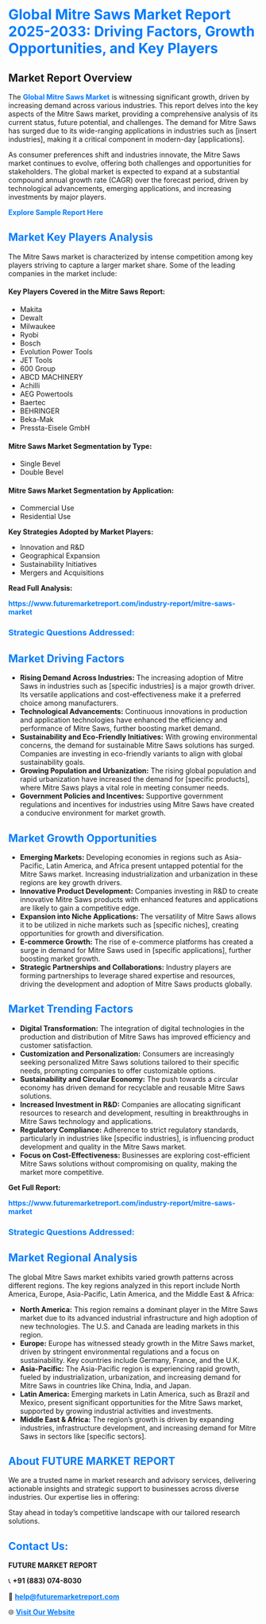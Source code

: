 <h1 style="color: #007BFF;">Global Mitre Saws Market Report 2025-2033: Driving Factors, Growth Opportunities, and Key Players</h1>

<section id="overview">
<h2>Market Report Overview</h2>
<p>The <a href="https://www.futuremarketreport.com/industry-report/mitre-saws-market" style="color: #007BFF; text-decoration: none;"><strong>Global Mitre Saws Market</strong></a> is witnessing significant growth, driven by increasing demand across various industries. This report delves into the key aspects of the Mitre Saws market, providing a comprehensive analysis of its current status, future potential, and challenges. The demand for Mitre Saws has surged due to its wide-ranging applications in industries such as [insert industries], making it a critical component in modern-day [applications].</p>
<p>As consumer preferences shift and industries innovate, the Mitre Saws market continues to evolve, offering both challenges and opportunities for stakeholders. The global market is expected to expand at a substantial compound annual growth rate (CAGR) over the forecast period, driven by technological advancements, emerging applications, and increasing investments by major players.</p>
</section>

<section id="overview">
<p><a href="https://www.futuremarketreport.com/request-sample/reportId=42738" style="color: #007BFF; text-decoration: none;"><strong>Explore Sample Report Here</strong></a></p>
</section>

<section id="key-players">
<h2 style="color: #007BFF;">Market Key Players Analysis</h2>
<p>The Mitre Saws market is characterized by intense competition among key players striving to capture a larger market share. Some of the leading companies in the market include:</p>
<h4>Key Players Covered in the Mitre Saws Report:</h4>
<ul><li>Makita</li><li>Dewalt</li><li>Milwaukee</li><li>Ryobi</li><li>Bosch</li><li>Evolution Power Tools</li><li>JET Tools</li><li>600 Group</li><li>ABCD MACHINERY</li><li>Achilli</li><li>AEG Powertools</li><li>Baertec</li><li>BEHRINGER</li><li>Beka-Mak</li><li>Pressta-Eisele GmbH</li></ul>
<h4>Mitre Saws Market Segmentation by Type:</h4>
<ul><li>Single Bevel</li><li>Double Bevel</li></ul>

<h4>Mitre Saws Market Segmentation by Application:</h4>
<ul><li>Commercial Use</li><li>Residential Use</li></ul>
<p><strong>Key Strategies Adopted by Market Players:</strong></p>
<ul>
<li>Innovation and R&D</li>
<li>Geographical Expansion</li>
<li>Sustainability Initiatives</li>
<li>Mergers and Acquisitions</li>
</ul>
</section>

<section>
<p><strong>Read Full Analysis: </strong></p><a href="https://www.futuremarketreport.com/industry-report/mitre-saws-market" style="color: #007BFF; text-decoration: none;"><strong>https://www.futuremarketreport.com/industry-report/mitre-saws-market</strong></a>
<h3 style="color: #007BFF;">Strategic Questions Addressed:</h3>
</section>

<section id="driving-factors">
<h2 style="color: #007BFF;">Market Driving Factors</h2>
<ul>
<li><strong>Rising Demand Across Industries:</strong> The increasing adoption of Mitre Saws in industries such as [specific industries] is a major growth driver. Its versatile applications and cost-effectiveness make it a preferred choice among manufacturers.</li>
<li><strong>Technological Advancements:</strong> Continuous innovations in production and application technologies have enhanced the efficiency and performance of Mitre Saws, further boosting market demand.</li>
<li><strong>Sustainability and Eco-Friendly Initiatives:</strong> With growing environmental concerns, the demand for sustainable Mitre Saws solutions has surged. Companies are investing in eco-friendly variants to align with global sustainability goals.</li>
<li><strong>Growing Population and Urbanization:</strong> The rising global population and rapid urbanization have increased the demand for [specific products], where Mitre Saws plays a vital role in meeting consumer needs.</li>
<li><strong>Government Policies and Incentives:</strong> Supportive government regulations and incentives for industries using Mitre Saws have created a conducive environment for market growth.</li>
</ul>
</section>

<section id="growth-opportunities">
<h2 style="color: #007BFF;">Market Growth Opportunities</h2>
<ul>
<li><strong>Emerging Markets:</strong> Developing economies in regions such as Asia-Pacific, Latin America, and Africa present untapped potential for the Mitre Saws market. Increasing industrialization and urbanization in these regions are key growth drivers.</li>
<li><strong>Innovative Product Development:</strong> Companies investing in R&D to create innovative Mitre Saws products with enhanced features and applications are likely to gain a competitive edge.</li>
<li><strong>Expansion into Niche Applications:</strong> The versatility of Mitre Saws allows it to be utilized in niche markets such as [specific niches], creating opportunities for growth and diversification.</li>
<li><strong>E-commerce Growth:</strong> The rise of e-commerce platforms has created a surge in demand for Mitre Saws used in [specific applications], further boosting market growth.</li>
<li><strong>Strategic Partnerships and Collaborations:</strong> Industry players are forming partnerships to leverage shared expertise and resources, driving the development and adoption of Mitre Saws products globally.</li>
</ul>
</section>

<section id="trending-factors">
<h2 style="color: #007BFF;">Market Trending Factors</h2>
<ul>
<li><strong>Digital Transformation:</strong> The integration of digital technologies in the production and distribution of Mitre Saws has improved efficiency and customer satisfaction.</li>
<li><strong>Customization and Personalization:</strong> Consumers are increasingly seeking personalized Mitre Saws solutions tailored to their specific needs, prompting companies to offer customizable options.</li>
<li><strong>Sustainability and Circular Economy:</strong> The push towards a circular economy has driven demand for recyclable and reusable Mitre Saws solutions.</li>
<li><strong>Increased Investment in R&D:</strong> Companies are allocating significant resources to research and development, resulting in breakthroughs in Mitre Saws technology and applications.</li>
<li><strong>Regulatory Compliance:</strong> Adherence to strict regulatory standards, particularly in industries like [specific industries], is influencing product development and quality in the Mitre Saws market.</li>
<li><strong>Focus on Cost-Effectiveness:</strong> Businesses are exploring cost-efficient Mitre Saws solutions without compromising on quality, making the market more competitive.</li>
</ul>
</section>

<section>
<p><strong>Get Full Report: </strong></p><a href="https://www.futuremarketreport.com/industry-report/mitre-saws-market" style="color: #007BFF; text-decoration: none;"><strong>https://www.futuremarketreport.com/industry-report/mitre-saws-market</strong></a>
<h3 style="color: #007BFF;">Strategic Questions Addressed:</h3>
</section>


<section id="regional-analysis">
<h2 style="color: #007BFF;">Market Regional Analysis</h2>
<p>The global Mitre Saws market exhibits varied growth patterns across different regions. The key regions analyzed in this report include North America, Europe, Asia-Pacific, Latin America, and the Middle East & Africa:</p>
<ul>
<li><strong>North America:</strong> This region remains a dominant player in the Mitre Saws market due to its advanced industrial infrastructure and high adoption of new technologies. The U.S. and Canada are leading markets in this region.</li>
<li><strong>Europe:</strong> Europe has witnessed steady growth in the Mitre Saws market, driven by stringent environmental regulations and a focus on sustainability. Key countries include Germany, France, and the U.K.</li>
<li><strong>Asia-Pacific:</strong> The Asia-Pacific region is experiencing rapid growth, fueled by industrialization, urbanization, and increasing demand for Mitre Saws in countries like China, India, and Japan.</li>
<li><strong>Latin America:</strong> Emerging markets in Latin America, such as Brazil and Mexico, present significant opportunities for the Mitre Saws market, supported by growing industrial activities and investments.</li>
<li><strong>Middle East & Africa:</strong> The region’s growth is driven by expanding industries, infrastructure development, and increasing demand for Mitre Saws in sectors like [specific sectors].</li>
</ul>
</section>

<footer>
<h2 style="color: #007BFF;">About FUTURE MARKET REPORT</h2>
<p>We are a trusted name in market research and advisory services, delivering actionable insights and strategic support to businesses across diverse industries. Our expertise lies in offering:</p>

<p>Stay ahead in today’s competitive landscape with our tailored research solutions.</p>

<h2 style="color: #007BFF;">Contact Us:</h2>
<p><strong>FUTURE MARKET REPORT</strong></p>
<p>📞 <strong>+91 (883) 074-8030</strong></p>
<p>📧 <strong><a href="mailto:help@futuremarketreport.com" style="color: #007BFF;">help@futuremarketreport.com</a></strong></p>
<p>🌐 <strong><a href="https://www.futuremarketreport.com/" style="color: #007BFF;">Visit Our Website</a></strong></p>
</footer>